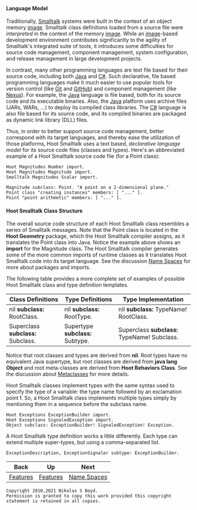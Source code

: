 #### Language Model ####

Traditionally, [Smalltalk][smalltalk] systems were built in the context of an object memory [image][images].
Smalltalk class definitions loaded from a source file were _interpreted_ in the context of
the memory [image][images].
While an [image][images]-based development environment contributes significantly to the agility of Smalltalk's
integrated suite of tools, it introduces some difficulties for source code management, component management,
system configuration, and release management in large development projects.

In contrast, many other programming languages are text file based for their source code,
including both [Java][java] and [C#][csharp].
Such declarative, file based programming languages make it much easier to use popular tools for version
control (like [Git][git] and [GitHub][github]) and component management (like [Nexus][nexus]).
For example, the [Java][java] language is file based, both for its source code and its executable binaries.
Also, the [Java][java] platform uses archive files (JARs, WARs, ...) to deploy its compiled class libraries.
The [C#][csharp] language is also file based for its source code, and its compiled binaries are packaged
as dynamic link library (DLL) files.

Thus, in order to better support source code management, better correspond with its target languages, and
thereby ease the utilization of those platforms, Hoot Smalltalk uses a text based, _declarative language model_
for its source code files (classes and types).
Here's an abbreviated example of a Hoot Smalltalk source code file (for a Point class):

```smalltalk
Hoot Magnitudes Number import.
Hoot Magnitudes Magnitude import.
Smalltalk Magnitudes Scalar import.

Magnitude subclass: Point. "A point on a 2-dimensional plane."
Point class "creating instances" members: [ "..." ].
Point "point arithmetic" members: [ "..." ].
```

#### Hoot Smalltalk Class Structure ####

The overall source code structure of each Hoot Smalltalk class resembles a series of Smalltalk messages.
Note that the Point class is located in the **Hoot Geometry** package, which the Hoot Smalltalk compiler assigns,
as it translates the Point class into Java.
Notice the example above shows an **import** for the Magnitude class.
The Hoot Smalltalk compiler generates some of the more common imports of runtime classes as it translates Hoot Smalltalk
code into its target language. See the discussion [Name Spaces](libs.md#name-spaces) for more about packages and imports.

The following table provides a more complete set of examples of possible Hoot Smalltalk class and type definition
templates.


| **Class Definitions** | **Type Definitions** | **Type Implementation** |
| --------------------- | -------------------- | ----------------------- |
| nil **subclass:** RootClass.        | nil **subclass:** RootType.       | nil **subclass:** TypeName! RootClass.        |
| Superclass **subclass:** Subclass.  | Supertype **subclass:** Subtype.  | Superclass **subclass:** TypeName! Subclass.  |


Notice that root classes and types are derived from **nil**.
Root types have no equivalent Java supertype, but root classes are derived from **java lang Object**
and root meta-classes are derived from **Hoot Behaviors Class**.
See the discussion about [Metaclasses](#classes-and-metaclasses) for more details.

Hoot Smalltalk classes implement types with the same syntax used to specify the type of a variable:
the type name followed by an exclamation point **!**.
So, a Hoot Smalltalk class implements multiple types simply by mentioning them in a sequence before the subclass name.

```smalltalk
Hoot Exceptions ExceptionBuilder import.
Hoot Exceptions SignaledException import.
Object subclass: ExceptionBuilder! SignaledException! Exception.
```

A Hoot Smalltalk type definition works a little differently. Each type can extend multiple super-types, but using
a comma-separated list.

```smalltalk
ExceptionDescription, ExceptionSignaler subtype: ExceptionBuilder.
```

| **Back** | **Up** | **Next** |
| -------- | ------ | -------- |
| [Features](../#features) | [Features](../#features) | [Name Spaces](libs.md#name-spaces) |

```
Copyright 2010,2021 Nikolas S Boyd.
Permission is granted to copy this work provided this copyright statement is retained in all copies.
```

[smalltalk]: https://en.wikipedia.org/wiki/Smalltalk "Smalltalk"
[images]: https://en.wikipedia.org/wiki/Smalltalk#Image-based_persistence "Image Persistence"
[java]: https://en.wikipedia.org/wiki/Java_%28programming_language%29 "Java"
[csharp]: https://en.wikipedia.org/wiki/C_Sharp_%28programming_language%29 "C#"
[antlr]: https://www.antlr.org/ "ANTLR"
[st]: https://www.stringtemplate.org/ "StringTemplate"
[git]: https://git-scm.com/ "Git"
[github]: https://github.com/ "GitHub"
[gitlab]: https://gitlab.com/ "GitLab"
[nexus]: https://www.sonatype.com/nexus "Sonatype Nexus"
[generics]: https://en.wikipedia.org/wiki/Parametric_polymorphism "Generic Types"
